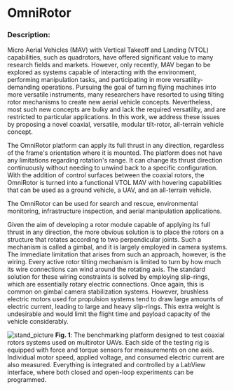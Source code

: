 # OmniRotor

### Description:

Micro Aerial Vehicles (MAV) with Vertical Takeoff and Landing (VTOL) capabilities, such as quadrotors, have offered significant value to many research fields and markets. However, only recently, MAV began to be explored as systems capable of interacting with the environment, performing manipulation tasks, and participating in more versatility-demanding operations. Pursuing the goal of turning flying machines into more versatile instruments, many researchers have resorted to using tilting rotor mechanisms to create new aerial vehicle concepts. Nevertheless, most such new concepts are bulky and lack the required versatility, and are restricted to particular applications. In this work, we address these issues by proposing a novel coaxial, versatile, modular tilt-rotor, all-terrain vehicle concept. 

The OmniRotor platform can apply its full thrust in any direction, regardless of the frame's orientation where it is mounted. The platform does not have any limitations regarding rotation's range. It can change its thrust direction continuously without needing to unwind back to a specific configuration. With the addition of control surfaces between the coaxial rotors, the OmniRotor is turned into a functional VTOL MAV with hovering capabilities that can be used as a ground vehicle, a UAV, and an all-terrain vehicle.

The OmniRotor can be used for search and rescue, environmental monitoring, infrastructure inspection, and aerial manipulation applications. 

Given the aim of developing a rotor module capable of applying its full thrust in any direction, the more obvious solution is to place the rotors on a structure that rotates according to two perpendicular joints. Such a mechanism is called a gimbal, and it is largely employed in camera systems. The immediate limitation that arises from such an approach, however, is the wiring. Every active rotor tilting mechanism is limited to turn by how much its wire connections can wind around the rotating axis. The standard solution for these wiring constraints is solved by employing slip-rings, which are essentially rotary electric connections. Once again, this is common on gimbal camera stabilization systems. However, brushless electric motors used for propulsion systems tend to draw large amounts of electric current, leading to large and heavy slip-rings. This extra weight is undesirable and would limit the flight time and payload capacity of the vehicle considerably.

![stand_picture](https://user-images.githubusercontent.com/47056430/133001807-073f2a0a-cb6e-4619-9b95-97e0e411af19.jpg)
**Fig. 1**: The benchmarking platform designed to test coaxial rotors systems used on multirotor UAVs. Each side of the testing rig is equipped with force and torque sensors for measurements on one axis. Individual motor speed, applied voltage, and consumed electric current are also measured. Everything is integrated and controlled by a LabView interface, where both closed and open-loop experiments can be programmed.
